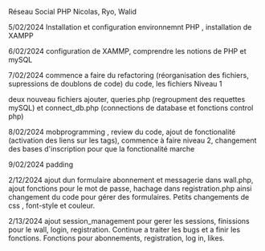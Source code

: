Réseau Social PHP
Nicolas, Ryo, Walid

5/02/2024 Installation et configuration environnemnt PHP , installation de XAMPP

6/02/2024 configuration de XAMMP, comprendre les notions de PHP et mySQL

7/02/2024 commence a faire du refactoring (réorganisation des fichiers, supressions de doublons de code) du code, les fichiers Niveau 1

deux nouveau fichiers ajouter, queries.php (regroupment des requettes mySQL) et connect_db.php (connections de database et fonctions control php)

8/02/2024 mobprogramming , review du code, ajout de fonctionalité (activation des liens sur les tags), commence à faire niveau 2, changement des bases d'inscription pour que la fonctionalité marche

9/02/2024 padding

2/12/2024 ajout dun formulaire abonnement et messagerie dans wall.php, ajout fonctions pour le mot de passe, hachage dans registration.php ainsi changement du code pour gérer des formulaires. Petits changements de css , font-style et couleur.

2/13/2024 ajout session_management pour gerer les sessions, finissions pour le wall, login, registration. Continue a traiter les bugs et a finir les fonctions. Fonctions pour abonnements, registration, log in, likes. 